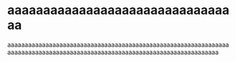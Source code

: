 # aaaaaaaaaaaaaaaaaaaaaaaaaaaaaaaaa
aaaaaaaaaaaaaaaaaaaaaaaaaaaaaaaaaaaaaaaaaaaaaaaaaaaaaaaaaaaaaaaaaaaaaaaaaaaaaaaaaaaaaaaaaaaaaaaaaaaaaaaaaaaaaaaaaaaaaaaaaaaaa
